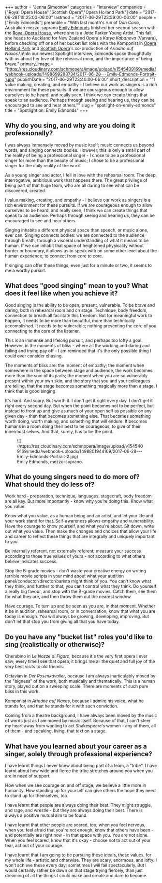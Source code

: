 +++
author = "Jenna Simeonov"
categories = "Interview"
companies = ["Royal Opera House","Scottish Opera","Opera Holland Park"]
date = "2017-06-28T19:25:00-06:00"
lastmod = "2017-06-29T23:59:00-06:00"
people = ["Emily Edmonds"]
preamble = "With last month's run of *Don Carlo*, Australian mezzo-soprano [Emily Edmonds](/scene/people/emily-edmonds/) finished her second season with the [Royal Opera House](/scene/companies/royal-opera-house/), where she is a Jette Parker Young Artist. This fall, she heads to Auckland for New Zealand Opera's *Katya Kabanova* (Varvara), before checking off one of her bucket list roles with the Komponist in [Opera Holland Park](/scene/companies/opera-holland-park/) and [Scottish Opera](/scene/companies/scottish-opera/)'s co-production of *Ariadne auf Naxos*.\n\nIn our newest Spotlight interview, Edmonds spoke thoughtfully with us about her love of the rehearsal room, and the importance of being brave."
primary_image = "https://res.cloudinary.com/schmopera/image/upload/v1545409169/media/webhook-uploads/1498699288734/2017-06-28---Emily-Edmonds-Portrait-1.jpg"
publishDate = "2017-06-29T23:40:00-06:00"
short_description = "&quot;I value making, creating, and empathy - I believe our work as singers is a rich environment for these pursuits. If we are courageous enough to allow ourselves to be heard, and really seen, I think we can create things that speak to an audience. Perhaps through seeing and hearing us, they can be encouraged to see and hear others.&quot;"
slug = "spotlight-on-emily-edmonds"
title = "Spotlight on: Emily Edmonds"
+++

## Why do you sing, and why are you doing it professionally?

I was always immensely moved by music itself; music connects us beyond words, and singing connects bodies. However, this is only a small part of the reality of being a professional singer - I chose to be a professional singer for more than the beauty of music; I chose to be a professional singer for the daily reality of the work.

As a young singer and actor, I fell in love with the rehearsal room. The deep, interrogative, ambitious work that happens there. The great privilege of being part of that huge team, who are all daring to see what can be discovered, created.

I value making, creating, and empathy - I believe our work as singers is a rich environment for these pursuits. If we are courageous enough to allow ourselves to be heard, and really seen, I think we can create things that speak to an audience. Perhaps through seeing and hearing us, they can be encouraged to see and hear others.

Singing inhabits a different physical space than speech, or music alone, ever can. Singing connects bodies: we are connected to the audience through breath, through a visceral understanding of what it means to be human. If we can inhabit that space of heightened physicality without border or boundary, it allows us to speak with on some other level about the human experience; to connect from core to core.

If singing can offer these things, even just for a minute or two, it seems to me a worthy pursuit.

## What does "good singing" mean to you? What does it feel like when you achieve it?

Good singing is the ability to be open, present, vulnerable. To be brave and daring, both in rehearsal room and on stage. Technique, body freedom, connection to breath all facilitate this freedom. But for meaningful work to happen, it needs to be more than beautiful, more than technically accomplished. It needs to be vulnerable; nothing preventing the core of you connecting to the core of the listener.

This is an immense and lifelong pursuit, and perhaps too lofty a goal. However, in the moments of bliss - where all the working and daring and failing and trying pay off - I am reminded that it's the only possible thing I could ever consider chasing.

The moments of bliss are: the moment of empathy; the moment when somewhere in the space between stage and audience, the work becomes more than the sum of its parts; the moment when you are so vulnerably present within your own skin, and the story that you and your colleagues are telling, that the stage becomes something magically more than a stage. I think that is good singing.

It's hard. And scary. But worth it. I don't get it right every day. I don't get it right every second day. But when the point becomes not to be perfect, but instead to front up and give as much of your open self as possible on any given day - then that becomes something else. That becomes something worth doing, worth making, and something that will endure. It becomes humans in a room doing their best to be courageous, to give of their innermost selves. And that, surely, has to be the point.

<figure data-type="image">
![](https://res.cloudinary.com/schmopera/image/upload/v1545409169/media/webhook-uploads/1498801944169/2017-06-28---Emily-Edmonds-Portrait-2.jpg)
<figcaption>Emily Edmonds, mezzo-soprano.</figcaption>
</figure>

## What do young singers need to do more of? What should they do less of?

Work hard - preparation, technique, languages, stagecraft, body freedom are all key. But more importantly - know why you’re doing this. Know what you value.

Know what you value, as a human being and an artist, and let your life and your work stand for that. Self-awareness allows empathy and vulnerability. Have the courage to know yourself, and what you're about. Sit down, write out what you value. Then make the changes and choices that allow your life and career to reflect these things that are integrally and uniquely important to you.

Be internally referent, not externally referent; measure your success according to those true values of yours - not according to what others believe indicates success.

Stop the B-grade movies - don't waste your creative energy on writing terrible movie scripts in your mind about what your audition panel/conductor/director/barista might think of you. You can't know what they think, and further to that, you can’t control what they think. Do yourself a really big favour, and stop with the B-grade movies. Catch them, see them for what they are, and then throw them out the nearest window.

Have courage. To turn up and be seen as you are, in that moment. Whether it be in audition, rehearsal room, or in conversation, know that what you are today is enough. You will always be growing, developing, improving. But don't let that stop you from giving all that you have today.

## Do you have any "bucket list" roles you'd like to sing (realistically or otherwise)?

Cherubino in *Le Nozze di Figaro*, because it's the very first opera I ever saw; every time I see that opera, it brings me all the quiet and full joy of the very best visits to old friends.

Octavian in *Der Rosenkavalier*, because I am always inarticulably moved by the "bigness" of the work, both musically and thematically. This is a human story, played out on a sweeping scale. There are moments of such pure bliss in this work.

Komponist in *Ariadne auf Naxos*, because I admire his voice, what he stands for, and that he stands for it with such conviction.

Coming from a theatre background, I have always been moved by the music of words just as I am moved by music itself. Because of that, I can't steer my heart away from wanting to act Shakespeare's women - any of them, all of them - and speaking, living, that text on a stage.

## What have you learned about your career as a singer, solely through professional experience?

I have learnt things I never knew about being part of a team, a "tribe". I have learnt about how wide and fierce the tribe stretches around you when you are in need of support.

How when we see courage on and off stage, we believe a little more in humanity. How standing up for yourself can give others the hope they need to stand up for themselves, too.

I have learnt that people are always doing their best. They might struggle, and rage, and wrestle - but they are always doing their best. There is always a positive mutual aim to be found.

I have learnt that other people are scared, too; when you feel nervous, when you feel afraid that you're not enough, know that others have been - and potentially are right now - in that space with you. You are not alone. When you feel scared, know that it's okay - choose not to act out of your fear, act out of your courage.

I have learnt that I am going to be pursuing these ideals, these values, for my whole life - artistic and otherwise. They are scary, enormous, and lofty. I won’t achieve these every day; sometimes I will fail spectacularly. But I would certainly rather be down on that stage trying fiercely, than just dreaming of all the things I could make and create and dare to become.
